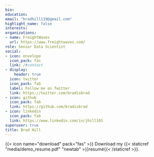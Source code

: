 ```yaml
---
bio: 
education:
email: "bradhill119@gmail.com"
highlight_name: false
interests:
organizations:
- name: FreightWaves
  url: https://www.freightwaves.com/
role: Senior Data Scientist
social:
- icon: envelope
  icon_pack: fas
  link: /#contact
- display:
    header: true
  icon: twitter
  icon_pack: fab
  label: Follow me on Twitter
  link: https://twitter.com/bradisbrad
- icon: github
  icon_pack: fab
  link: https://github.com/bradisbrad
- icon: linkedin
  icon_pack: fab
  link: https://www.linkedin.com/in/jhill101
superuser: true
title: Brad Hill
---
```


{{< icon name="download" pack="fas" >}} Download my {{< staticref "media/demo_resume.pdf" "newtab" >}}resumé{{< /staticref >}}.
